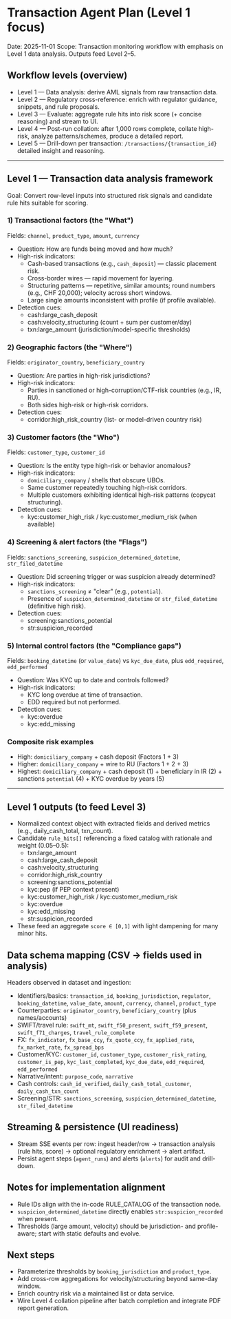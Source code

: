 # Transaction Agent Plan (Level 1 focus)

Date: 2025-11-01
Scope: Transaction monitoring workflow with emphasis on Level 1 data analysis. Outputs feed Level 2–5.

## Workflow levels (overview)

- Level 1 — Data analysis: derive AML signals from raw transaction data.
- Level 2 — Regulatory cross-reference: enrich with regulator guidance, snippets, and rule proposals.
- Level 3 — Evaluate: aggregate rule hits into risk score (+ concise reasoning) and stream to UI.
- Level 4 — Post-run collation: after 1,000 rows complete, collate high-risk, analyze patterns/schemes, produce a detailed report.
- Level 5 — Drill-down per transaction: `/transactions/{transaction_id}` detailed insight and reasoning.

---

## Level 1 — Transaction data analysis framework

Goal: Convert row-level inputs into structured risk signals and candidate rule hits suitable for scoring.

### 1) Transactional factors (the "What")

Fields: `channel`, `product_type`, `amount`, `currency`

- Question: How are funds being moved and how much?
- High-risk indicators:
  - Cash-based transactions (e.g., `cash_deposit`) — classic placement risk.
  - Cross-border wires — rapid movement for layering.
  - Structuring patterns — repetitive, similar amounts; round numbers (e.g., CHF 20,000); velocity across short windows.
  - Large single amounts inconsistent with profile (if profile available).
- Detection cues:
  - cash:large_cash_deposit
  - cash:velocity_structuring (count + sum per customer/day)
  - txn:large_amount (jurisdiction/model-specific thresholds)

### 2) Geographic factors (the "Where")

Fields: `originator_country`, `beneficiary_country`

- Question: Are parties in high-risk jurisdictions?
- High-risk indicators:
  - Parties in sanctioned or high-corruption/CTF-risk countries (e.g., IR, RU).
  - Both sides high-risk or high-risk corridors.
- Detection cues:
  - corridor:high_risk_country (list- or model-driven country risk)

### 3) Customer factors (the "Who")

Fields: `customer_type`, `customer_id`

- Question: Is the entity type high-risk or behavior anomalous?
- High-risk indicators:
  - `domiciliary_company` / shells that obscure UBOs.
  - Same customer repeatedly touching high-risk corridors.
  - Multiple customers exhibiting identical high-risk patterns (copycat structuring).
- Detection cues:
  - kyc:customer_high_risk / kyc:customer_medium_risk (when available)

### 4) Screening & alert factors (the "Flags")

Fields: `sanctions_screening`, `suspicion_determined_datetime`, `str_filed_datetime`

- Question: Did screening trigger or was suspicion already determined?
- High-risk indicators:
  - `sanctions_screening` ≠ "clear" (e.g., `potential`).
  - Presence of `suspicion_determined_datetime` or `str_filed_datetime` (definitive high risk).
- Detection cues:
  - screening:sanctions_potential
  - str:suspicion_recorded

### 5) Internal control factors (the "Compliance gaps")

Fields: `booking_datetime` (or `value_date`) vs `kyc_due_date`, plus `edd_required`, `edd_performed`

- Question: Was KYC up to date and controls followed?
- High-risk indicators:
  - KYC long overdue at time of transaction.
  - EDD required but not performed.
- Detection cues:
  - kyc:overdue
  - kyc:edd_missing

### Composite risk examples

- High: `domiciliary_company` + cash deposit (Factors 1 + 3)
- Higher: `domiciliary_company` + wire to RU (Factors 1 + 2 + 3)
- Highest: `domiciliary_company` + cash deposit (1) + beneficiary in IR (2) + sanctions `potential` (4) + KYC overdue by years (5)

---

## Level 1 outputs (to feed Level 3)

- Normalized context object with extracted fields and derived metrics (e.g., daily_cash_total, txn_count).
- Candidate `rule_hits[]` referencing a fixed catalog with rationale and weight (0.05–0.5):
  - txn:large_amount
  - cash:large_cash_deposit
  - cash:velocity_structuring
  - corridor:high_risk_country
  - screening:sanctions_potential
  - kyc:pep (if PEP context present)
  - kyc:customer_high_risk / kyc:customer_medium_risk
  - kyc:overdue
  - kyc:edd_missing
  - str:suspicion_recorded
- These feed an aggregate `score ∈ [0,1]` with light dampening for many minor hits.

## Data schema mapping (CSV → fields used in analysis)

Headers observed in dataset and ingestion:

- Identifiers/basics: `transaction_id`, `booking_jurisdiction`, `regulator`, `booking_datetime`, `value_date`, `amount`, `currency`, `channel`, `product_type`
- Counterparties: `originator_country`, `beneficiary_country` (plus names/accounts)
- SWIFT/travel rule: `swift_mt`, `swift_f50_present`, `swift_f59_present`, `swift_f71_charges`, `travel_rule_complete`
- FX: `fx_indicator`, `fx_base_ccy`, `fx_quote_ccy`, `fx_applied_rate`, `fx_market_rate`, `fx_spread_bps`
- Customer/KYC: `customer_id`, `customer_type`, `customer_risk_rating`, `customer_is_pep`, `kyc_last_completed`, `kyc_due_date`, `edd_required`, `edd_performed`
- Narrative/intent: `purpose_code`, `narrative`
- Cash controls: `cash_id_verified`, `daily_cash_total_customer`, `daily_cash_txn_count`
- Screening/STR: `sanctions_screening`, `suspicion_determined_datetime`, `str_filed_datetime`

## Streaming & persistence (UI readiness)

- Stream SSE events per row: ingest header/row → transaction analysis (rule hits, score) → optional regulatory enrichment → alert artifact.
- Persist agent steps (`agent_runs`) and alerts (`alerts`) for audit and drill-down.

## Notes for implementation alignment

- Rule IDs align with the in-code RULE_CATALOG of the transaction node.
- `suspicion_determined_datetime` directly enables `str:suspicion_recorded` when present.
- Thresholds (large amount, velocity) should be jurisdiction- and profile-aware; start with static defaults and evolve.

## Next steps

- Parameterize thresholds by `booking_jurisdiction` and `product_type`.
- Add cross-row aggregations for velocity/structuring beyond same-day window.
- Enrich country risk via a maintained list or data service.
- Wire Level 4 collation pipeline after batch completion and integrate PDF report generation.
